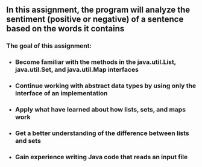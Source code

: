 ## In this assignment, the program will analyze the sentiment (positive or negative) of a sentence based on the words it contains

### The goal of this assignment:

* ### Become familiar with the methods in the java.util.List, java.util.Set, and java.util.Map interfaces
* ### Continue working with abstract data types by using only the interface of an implementation
* ### Apply what have learned about how lists, sets, and maps work
* ### Get a better understanding of the difference between lists and sets
* ### Gain experience writing Java code that reads an input file
